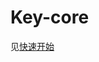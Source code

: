 # Key-core

见[快速开始](https://gov-doc.readthedocs.io/zh_CN/dev/docs/WeBankBlockchain-Gov-Key/quickstart.html#key-core)